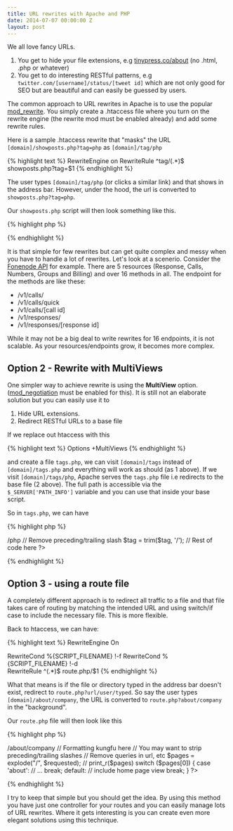 ```yaml
---
title: URL rewrites with Apache and PHP
date: 2014-07-07 00:00:00 Z
layout: post
---
```


We all love fancy URLs.

1. You get to hide your file extensions, e.g [tinypress.co/about](https://tinypress.co/about) (no .html, .php or whatever)
2. You get to do interesting RESTful patterns, e.g ```twitter.com/[username]/status/[tweet id]``` which are not only good for SEO but are beautiful and can easily be guessed by users.

The common approach to URL rewrites in Apache is to use the popular [mod_rewrite](http://httpd.apache.org/docs/2.2/mod/mod_rewrite.html). You simply create a .htaccess file where you turn on the rewrite engine (the rewrite mod must be enabled already) and add some rewrite rules.

Here is a sample .htaccess rewrite that "masks" the URL ```[domain]/showposts.php?tag=php``` as ```[domain]/tag/php```

{% highlight text %}
RewriteEngine on
RewriteRule ^tag/(.*)$ showposts.php?tag=$1
{% endhighlight %}

The user types ```[domain]/tag/php``` (or clicks a similar link) and that shows in the address bar. However, under the hood, the url is converted to ```showposts.php?tag=php```.

Our ```showposts.php``` script will then look something like this.

{% highlight php %}
<?php
$tag = $_GET['tag'];
// Rest of script goes here
?>
{% endhighlight %}

It is that simple for few rewrites but can get quite complex and messy when you have to handle a lot of rewrites. Let's look at a scenerio. Consider the [Fonenode API](https://fonenode.com/docs) for example. There are 5 resources (Response, Calls, Numbers, Groups and Billing) and over 16 methods in all. The endpoint for the methods are like these:

- /v1/calls/
- /v1/calls/quick
- /v1/calls/[call id]
- /v1/responses/
- /v1/responses/[response id]

While it may not be a big deal to write rewrites for 16 endpoints, it is not scalable. As your resources/endpoints grow, it becomes more complex.

## Option 2 - Rewrite with MultiViews

One simpler way to achieve rewrite is using the **MultiView** option. ([mod_negotiation](http://httpd.apache.org/docs/2.2/mod/mod_negotiation.html) must be enabled for this). It is still not an elaborate solution but you can easily use it to

1. Hide URL extensions.
2. Redirect RESTful URLs to a base file

If we replace out htaccess with this

{% highlight text %}
Options +MultiViews
{% endhighlight %}

and create a file ```tags.php```, we can visit ```[domain]/tags``` instead of ```[domain]/tags.php``` and everything will work as should (as 1 above). If we visit ```[domain]/tags/php```, Apache serves the ```tags.php``` file i.e redirects to the base file (2 above). The full path is accessible via the ```$_SERVER['PATH_INFO']``` variable and you can use that inside your base script.

So in ```tags.php```, we can have

{% highlight php %}
<?php
$tag = $_SERVER['PATH_INFO']; // => /php
// Remove preceding/trailing slash
$tag = trim($tag, '/');
// Rest of code here
?>
{% endhighlight %}

## Option 3 - using a route file

A completely different approach is to redirect all traffic to a file and that file takes care of routing by matching the intended URL and using switch/if case to include the necessary file. This is more flexible.

Back to htaccess, we can have:

{% highlight text %}
RewriteEngine On

RewriteCond %{SCRIPT_FILENAME} !-f
RewriteCond %{SCRIPT_FILENAME} !-d    
RewriteRule ^(.*)$ route.php/$1
{% endhighlight %}

What that means is if the file or directory typed in the address bar doesn't exist, redirect to ```route.php?url/user/typed```. So say the user types ```[domain]/about/company```, the URL is converted to ```route.php?about/company``` in the "background".

Our ```route.php``` file will then look like this 

{% highlight php %}
<?php
$requested = $_SERVER['REQUEST_URI']; // => /about/company

// Formatting kungfu here
// You may want to strip preceding/trailing slashes
// Remove queries in url, etc

$pages = explode("/", $requested);
// print_r($pages)
switch ($pages[0]) {
    case 'about':
        // ...
    break;
    default:
        // include home page view
    break;
}
?>
{% endhighlight %}

I try to keep that simple but you should get the idea. By using this method you have just one controller for your routes and you can easily manage lots of URL rewrites. Where it gets interesting is you can create even more elegant solutions using this technique.